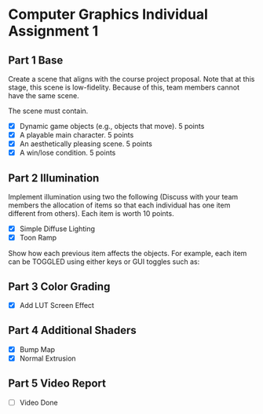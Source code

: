 # Computer Graphics Individual Assignment 1
 
## Part 1 Base

Create a scene that aligns with the course project proposal. Note that at this stage, this scene is low-fidelity. Because of this, team members cannot have the same scene.

The scene must contain.
- [x] Dynamic game objects (e.g., objects that move). 5 points
- [x] A playable main character. 5 points
- [x] An aesthetically pleasing scene. 5 points
- [x] A win/lose condition. 5 points

## Part 2 Illumination
 
Implement illumination using two the following (Discuss with your team members the allocation of items so that each individual has one item different from others). Each item is worth 10 points.
- [x] Simple Diffuse Lighting
- [x] Toon Ramp

Show how each previous item affects the objects. For example, each item can be TOGGLED using either keys or GUI toggles such as:

## Part 3 Color Grading

- [x] Add LUT Screen Effect

## Part 4 Additional Shaders

- [x] Bump Map
- [x] Normal Extrusion

## Part 5 Video Report

- [ ] Video Done
